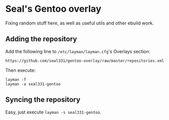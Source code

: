 # Seal's Gentoo overlay

Fixing random stuff here, as well as useful utils and other ebuild work.

## Adding the repository

Add the following line to ``/etc/layman/layman.cfg``'s Overlays section:

```
https://github.com/seal331/gentoo-overlay/raw/master/repositories.xml
```

Then execute:

```
layman -f
layman -a seal331-gentoo
```

## Syncing the repository

Easy, just execute ``layman -s seal331-gentoo``.